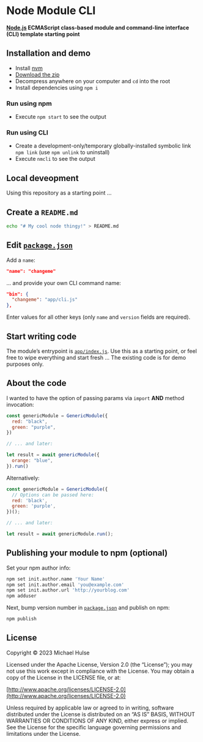 # Node Module CLI

**[Node.js](https://nodejs.org/) ECMAScript class-based module and command-line interface (CLI) template starting point**

## Installation and demo

- Install [nvm](https://github.com/nvm-sh/nvm)
- [Download the zip](https://github.com/mhulse/node-module-cli/archive/refs/heads/main.zip)
- Decompress anywhere on your computer and `cd` into the root
- Install dependencies using `npm i`

### Run using npm

- Execute `npm start` to see the output

### Run using CLI

- Create a development-only/temporary globally-installed symbolic link `npm link` (use `npm unlink` to uninstall)
- Execute `nmcli` to see the output

## Local deveopment

Using this repository as a starting point …

## Create a `README.md`

```bash
echo "# My cool node thingy!" > README.md
```

## Edit [`package.json`](package.json)

Add a `name`:

```json
"name": "changeme"
```

… and provide your own CLI command name:

```json
"bin": {
  "changeme": "app/cli.js"
},
```

Enter values for all other keys (only `name` and `version` fields are required).

## Start writing code

The module’s entrypoint is [`app/index.js`](app/index.js). Use this as a starting point, or feel free to wipe everything and start fresh … The existing code is for demo purposes only.

## About the code

I wanted to have the option of passing params via `import` **AND** method invocation:

```js
const genericModule = GenericModule({
  red: "black",
  green: "purple",
})

// ... and later:

let result = await genericModule({
  orange: "blue",
}).run()
```

Alternatively:

```js
const genericModule = GenericModule({
  // Options can be passed here:
  red: 'black',
  green: 'purple',
})();

// ... and later:

let result = await genericModule.run();
```

## Publishing your module to npm (optional)

Set your npm author info:

```bash
npm set init.author.name 'Your Name'
npm set init.author.email 'you@example.com'
npm set init.author.url 'http://yourblog.com'
npm adduser
```

Next, bump version number in [`package.json`](package.json) and publish on npm:

```bash
npm publish
```

## License

Copyright © 2023 Michael Hulse

Licensed under the Apache License, Version 2.0 (the “License”); you may not use this work except in compliance with the License. You may obtain a copy of the License in the LICENSE file, or at:

[http://www.apache.org/licenses/LICENSE-2.0](http://www.apache.org/licenses/LICENSE-2.0)

Unless required by applicable law or agreed to in writing, software distributed under the License is distributed on an “AS IS” BASIS, WITHOUT WARRANTIES OR CONDITIONS OF ANY KIND, either express or implied. See the License for the specific language governing permissions and limitations under the License.
